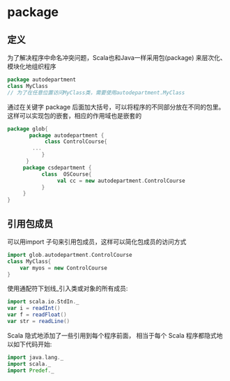 # package

## 定义

为了解决程序中命名冲突问题，Scala也和Java一样采用包(package)
来层次化、模块化地组织程序

```scala 
package autodepartment
class MyClass
// 为了在任意位置访问MyClass类，需要使用autodepartment.MyClass
```

通过在关键字 package 后面加大括号，可以将程序的不同部分放在不同的包里。
这样可以实现包的嵌套，相应的作用域也是嵌套的

```scala 
package glob{
       package autodepartment {
            class ControlCourse{
		...
           }
      }
     package csdepartment {
           class  OSCourse{
                val cc = new autodepartment.ControlCourse
           }
     }
}
```

## 引用包成员

可以用import 子句来引用包成员，这样可以简化包成员的访问方式

```scala 
import glob.autodepartment.ControlCourse
class MyClass{
    var myos = new ControlCourse
}
```

使用通配符下划线_引入类或对象的所有成员:

```scala 
import scala.io.StdIn._
var i = readInt()
var f = readFloat()
var str = readLine()
```

Scala 隐式地添加了一些引用到每个程序前面，
相当于每个 Scala 程序都隐式地以如下代码开始:

```scala
import java.lang._
import scala._
import Predef._
```

